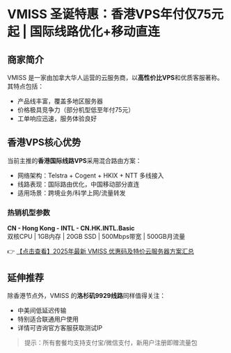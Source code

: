 # VMISS 圣诞特惠：香港VPS年付仅75元起 | 国际线路优化+移动直连

## 商家简介
VMISS 是一家由加拿大华人运营的云服务商，以**高性价比VPS**和优质客服著称。其特点包括：
- 产品线丰富，覆盖多地区服务器
- 价格极具竞争力（部分机型低至年付75元）
- 工单响应迅速，服务体验良好

## 香港VPS核心优势
当前主推的**香港国际线路VPS**采用混合路由方案：
- 网络架构：Telstra + Cogent + HKIX + NTT 多线接入
- 线路表现：国际路由优化，中国移动部分直连
- 适用场景：跨境业务/科学上网/流量转发

### 热销机型参数
**CN - Hong Kong - INTL - CN.HK.INTL.Basic**  
双核CPU | 1GB内存 | 20GB SSD | 500Mbps带宽 | 500GB月流量

👉 [【点击查看】2025年最新 VMISS 优惠码及特价云服务器方案汇总](https://bit.ly/Vmiss)

## 延伸推荐
除香港节点外，VMISS 的**洛杉矶9929线路**同样值得关注：
- 中美间低延迟传输
- 特别适合联通用户使用
- 详情可咨询官方客服获取测试IP

> 提示：所有套餐均支持支付宝/微信支付，新用户注册即赠流量包